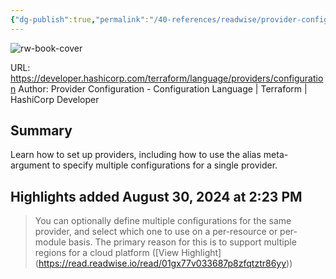 ```yaml
---
{"dg-publish":true,"permalink":"/40-references/readwise/provider-configuration/","tags":["rw/articles"]}
---
```


![rw-book-cover](https://developer.hashicorp.com/og-image/terraform.jpg)
  
URL: https://developer.hashicorp.com/terraform/language/providers/configuration
Author: Provider Configuration - Configuration Language | Terraform | HashiCorp Developer

## Summary

Learn how to set up providers, including how to use the alias meta-argument to specify multiple configurations for a single provider.

## Highlights added August 30, 2024 at 2:23 PM
>You can optionally define multiple configurations for the same provider, and select which one to use on a per-resource or per-module basis. The primary reason for this is to support multiple regions for a cloud platform ([View Highlight] (https://read.readwise.io/read/01gx77v033687p8zfqtztr86yy))


